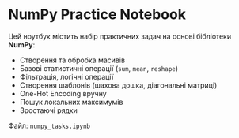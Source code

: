 # NumPy Practice Notebook

Цей ноутбук містить набір практичних задач на основі бібліотеки **NumPy**:
- Створення та обробка масивів
- Базові статистичні операції (`sum`, `mean`, `reshape`)
- Фільтрація, логічні операції
- Створення шаблонів (шахова дошка, діагональні матриці)
- One-Hot Encoding вручну
- Пошук локальних максимумів
- Зростаючі рядки


Файл: `numpy_tasks.ipynb`
